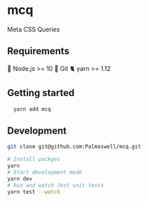 # mcq

Meta CSS Queries

## Requirements

🚀 Node.js >= 10
🌲 Git
🐈 yarn >= 1.12

## Getting started

```sh
  yarn add mcq
```

## Development

```sh
git clone git@github.com:Palmaswell/mcq.git

# Install packges
yarn
# Start development mode
yarn dev
# Run and watch Jest unit tests
yarn test --watch
```
